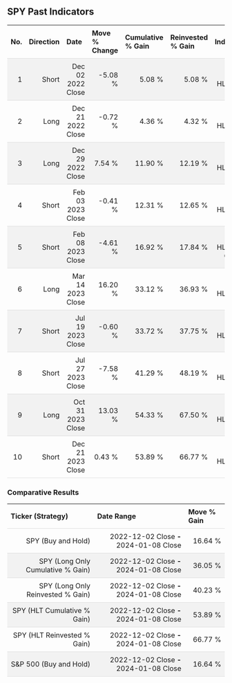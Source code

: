 
<style>
.hits {
            border-collapse: collapse;
            width: 100%;
        }
        .hits th, td {
            padding: 8px;
            border-bottom: 1px solid #ddd;
        }
        
        .hits td {text-align: right;}
        .hits th {text-align: left;}
        
        .hits tr:nth-child(even) {
            background-color: #f2f2f2;
        }
        
        .chartCol {
            width: 50%;
            float: left;
            padding: 20px;
        }  
</style>
    
<br>

## SPY Past Indicators

<table class="hits">
    <tr>
        <th>No.</th>
        <th>Direction</th>
        <th>Date</th>
        <th>Move % Change</th>
        <th>Cumulative % Gain</th>
        <th>Reinvested % Gain</th>
        <th>Indicator</th>
      </tr>
    <tr>
        <td>1</td>
        <td>Short</td>
        <td>Dec 02 2022 Close</td>
        <td>-5.08 %</td>
        <td>5.08 %</td>
        <td>5.08 %</td>
        <td>Short HLT 604</td>
    </tr>
    <tr>
        <td>2</td>
        <td>Long</td>
        <td>Dec 21 2022 Close</td>
        <td>-0.72 %</td>
        <td>4.36 %</td>
        <td>4.32 %</td>
        <td>Long HLT 600</td>
    </tr>
    <tr>
        <td>3</td>
        <td>Long</td>
        <td>Dec 29 2022 Close</td>
        <td>7.54 %</td>
        <td>11.90 %</td>
        <td>12.19 %</td>
        <td>Long HLT 613</td>
    </tr>
    <tr>
        <td>4</td>
        <td>Short</td>
        <td>Feb 03 2023 Close</td>
        <td>-0.41 %</td>
        <td>12.31 %</td>
        <td>12.65 %</td>
        <td>Short HLT 650</td>
    </tr>
    <tr>
        <td>5</td>
        <td>Short</td>
        <td>Feb 08 2023 Close</td>
        <td>-4.61 %</td>
        <td>16.92 %</td>
        <td>17.84 %</td>
        <td>Short HLT 603 GOOG</td>
    </tr>
    <tr>
        <td>6</td>
        <td>Long</td>
        <td>Mar 14 2023 Close</td>
        <td>16.20 %</td>
        <td>33.12 %</td>
        <td>36.93 %</td>
        <td>Long HLT 600</td>
    </tr>
    <tr>
        <td>7</td>
        <td>Short</td>
        <td>Jul 19 2023 Close</td>
        <td>-0.60 %</td>
        <td>33.72 %</td>
        <td>37.75 %</td>
        <td>Short HLT 605</td>
    </tr>
    <tr>
        <td>8</td>
        <td>Short</td>
        <td>Jul 27 2023 Close</td>
        <td>-7.58 %</td>
        <td>41.29 %</td>
        <td>48.19 %</td>
        <td>Short HLT 613</td>
    </tr>
    <tr>
        <td>9</td>
        <td>Long</td>
        <td>Oct 31 2023 Close</td>
        <td>13.03 %</td>
        <td>54.33 %</td>
        <td>67.50 %</td>
        <td>Long HLT 108</td>
    </tr>
    <tr>
        <td>10</td>
        <td>Short</td>
        <td>Dec 21 2023 Close</td>
        <td>0.43 %</td>
        <td>53.89 %</td>
        <td>66.77 %</td>
        <td>Short HLT 648</td>
    </tr>
    
</table>

### Comparative Results

<table class="hits">
    <thead>
        <th>Ticker (Strategy)</th>
        <th>Date Range</th>
        <th>Move % Gain</th>
    </thead>
    <tbody>
        <tr>
            <td>SPY (Buy and Hold)</td>
            <td>2022-12-02 Close <b>-</b> 2024-01-08 Close</td>
            <td>16.64 %</td>
        </tr>
        <tr>
            <td>SPY (Long Only Cumulative % Gain)</td>
            <td>2022-12-02 Close <b>-</b> 2024-01-08 Close</td>
            <td>36.05 %</td>
        </tr>
        <tr>
            <td>SPY (Long Only Reinvested % Gain)</td>
            <td>2022-12-02 Close <b>-</b> 2024-01-08 Close</td>
            <td>40.23 %</td>
        </tr>
        <tr>
            <td>SPY (HLT Cumulative % Gain)</td>
            <td>2022-12-02 Close <b>-</b> 2024-01-08 Close</td>
            <td>53.89 %</td>
        </tr>
        <tr>
            <td>SPY (HLT Reinvested % Gain)</td>
            <td>2022-12-02 Close <b>-</b> 2024-01-08 Close</td>
            <td>66.77 %</td>
        </tr>
        <tr>
            <td>S&P 500 (Buy and Hold)</td>
            <td>2022-12-02 Close <b>-</b> 2024-01-08 Close</td>
            <td>16.64 %</td>
        </tr>
    </tbody>
</table>
<br>
<br>